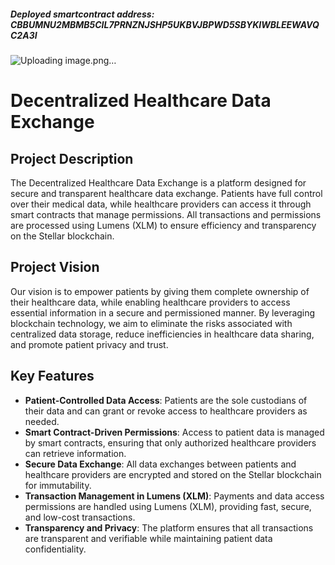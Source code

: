 ##### Deployed smartcontract address: CBBUMNU2MBMB5CIL7PRNZNJSHP5UKBVJBPWD5SBYKIWBLEEWAVQC2A3I
![Uploading image.png…]()

# Decentralized Healthcare Data Exchange

## Project Description
The Decentralized Healthcare Data Exchange is a platform designed for secure and transparent healthcare data exchange. Patients have full control over their medical data, while healthcare providers can access it through smart contracts that manage permissions. All transactions and permissions are processed using Lumens (XLM) to ensure efficiency and transparency on the Stellar blockchain.

## Project Vision
Our vision is to empower patients by giving them complete ownership of their healthcare data, while enabling healthcare providers to access essential information in a secure and permissioned manner. By leveraging blockchain technology, we aim to eliminate the risks associated with centralized data storage, reduce inefficiencies in healthcare data sharing, and promote patient privacy and trust.

## Key Features
- **Patient-Controlled Data Access**: Patients are the sole custodians of their data and can grant or revoke access to healthcare providers as needed.
- **Smart Contract-Driven Permissions**: Access to patient data is managed by smart contracts, ensuring that only authorized healthcare providers can retrieve information.
- **Secure Data Exchange**: All data exchanges between patients and healthcare providers are encrypted and stored on the Stellar blockchain for immutability.
- **Transaction Management in Lumens (XLM)**: Payments and data access permissions are handled using Lumens (XLM), providing fast, secure, and low-cost transactions.
- **Transparency and Privacy**: The platform ensures that all transactions are transparent and verifiable while maintaining patient data confidentiality.
